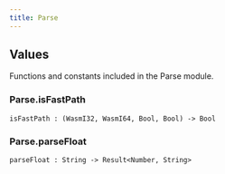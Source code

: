 ```yaml
---
title: Parse
---
```


## Values

Functions and constants included in the Parse module.

### Parse.**isFastPath**

```grain
isFastPath : (WasmI32, WasmI64, Bool, Bool) -> Bool
```

### Parse.**parseFloat**

```grain
parseFloat : String -> Result<Number, String>
```

